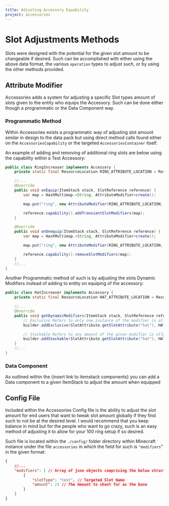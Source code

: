 ```yaml
---
title: Adjusting Accessory Equability
project: accessories
---
```


# Slot Adjustments Methods

Slots were designed with the potential for the given slot amount to be changeable if desired. Such can be accomplished with either using the above data format, the various `operation` types to adjust such, or by using the other methods provided.

## Attribute Modifier

Accessories adds a system for adjusting a specific Slot types amount of slots given to the entity who equips the Accessory. Such can be done either though a programmatic or the Data Component way.


### Programmatic Method

Within Accessories exists a programmatic way of adjusting slot amount similar in design to the data pack but using direct method calls found either on the `AccessoriesCapability` or the targeted `AccessoriesContainer` itself.

An example of adding and removing of additional ring slots are below using the capability within a Test Accessory:

```java
public class RingIncreaser implements Accessory {
	private static final ResourceLocation RING_ATTRIBUTE_LOCATION = ResourceLocation.fromNamespaceAndPath("test", "additional_rings")

	//...
	@Override
	public void onEquip(ItemStack stack, SlotReference reference) {
		var map = HashMultimap.<String, AttributeModifier>create();

		map.put("ring", new AttributeModifier(RING_ATTRIBUTE_LOCATION, 100, AttributeModifier.Operation.ADDITION));

		reference.capability().addTransientSlotModifiers(map);
	}

	@Override
	public void onUnequip(ItemStack stack, SlotReference reference) {
		var map = HashMultimap.<String, AttributeModifier>create();

		map.put("ring", new AttributeModifier(RING_ATTRIBUTE_LOCATION, 100, AttributeModifier.Operation.ADDITION));

		reference.capability().removeSlotModifiers(map);
	}
	//...
}
```

Another Programmatic method of such is by adjusting the slots Dynamic Modifiers instead of adding to entity on equiping of the accessory:

```java
public class HatIncreaser implements Accessory {
	private static final ResourceLocation HAT_ATTRIBUTE_LOCATION = ResourceLocation.fromNamespaceAndPath("test", "additional_hats")

	//...
	@Override
	public void getDynamicModifiers(ItemStack stack, SlotReference reference, AccessoryAttributeBuilder builder){
		// Exclusive Refers to only one instance of the modifier is allowed 
        builder.addExclusive(SlotAttribute.getSlotAttribute("hat"), HAT_ATTRIBUTE_LOCATION, 4, AttributeModifier.Operation.ADDITION);

		// Stackable Refers to any amount of the given modifier is allowed (Preappends Slot Info like the type and index to the location)
        builder.addStackable(SlotAttribute.getSlotAttribute("hat"), HAT_ATTRIBUTE_LOCATION, 4, AttributeModifier.Operation.ADDITION);
    }
	//...
}
```

### Data Component

As outlined within the {insert link to itemstack components} you can add a Data component to a given ItemStack to adjust the amount when equipped

## Config File

Included within the Accessories Config file is the ability to adjust the slot amount for end users that want to tweak slot amount globally if they find such to not be at the desired level. I would recommend that you keep balance in mind but for the people who want to go crazy, such is an easy method of adjusting it to allow for your 100 ring setup if so desired.

Such file is located within the `./config/` folder directory within Minecraft instance under the file `accessories` in which the field for such is `"modifiers`" in the given format:

```json
{
	//...
	"modifiers": [ // Array of json objects comprising the below structure
		{
			"slotType": "test", // Targeted Slot Name
			"amount": 23 // The Amount to shoot for as the base
		}
	]
}
```